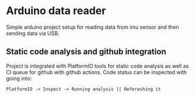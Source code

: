 # Arduino data reader
Simple arduino project setup for reading data from imu sensor and then sending data via USB.

## Static code analysis and github integration
Project is integrated with PlatformIO tools for static code analysis as well as CI queue for github with github actions. Code status can be inspected with going into:
```
PlatformIO -> Inspect -> Running analysis || Refereshing it
```